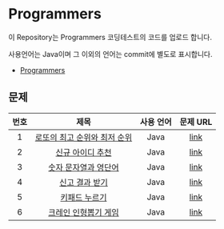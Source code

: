 # Programmers

이 Repository는 Programmers 코딩테스트의 코드를 업로드 합니다.

사용언어는 Java이며 그 이외의 언어는 commit에 별도로 표시합니다.

- [Programmers](https://programmers.co.kr/learn/challenges?tab=all_challenges)


## 문제

|번호|제목|사용 언어|문제 URL|
|:---:|:---:|:---:|:---:|
|1|[로또의 최고 순위와 최저 순위](https://github.com/ksnx3684/Programmers/blob/main/level1/No77484.java)|Java|[link](https://programmers.co.kr/learn/courses/30/lessons/77484)|
|2|[신규 아이디 추천](https://github.com/ksnx3684/Programmers/blob/main/level1/No72410.java)|Java|[link](https://programmers.co.kr/learn/courses/30/lessons/72410)|
|3|[숫자 문자열과 영단어](https://github.com/ksnx3684/Programmers/blob/main/level1/No81301.java)|Java|[link](https://programmers.co.kr/learn/courses/30/lessons/81301)|
|4|[신고 결과 받기](https://github.com/ksnx3684/Programmers/blob/main/level1/No92334.java)|Java|[link](https://programmers.co.kr/learn/courses/30/lessons/92334)|
|5|[키패드 누르기](https://github.com/ksnx3684/Programmers/blob/main/level1/No67256.java)|Java|[link](https://programmers.co.kr/learn/courses/30/lessons/67256)|
|6|[크레인 인형뽑기 게임](https://github.com/ksnx3684/Programmers/blob/main/level1/No64061.java)|Java|[link](https://programmers.co.kr/learn/courses/30/lessons/64061)|
